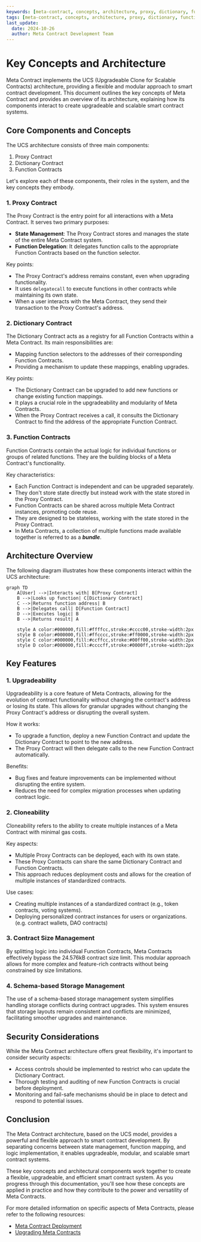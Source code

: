 ```yaml
---
keywords: [meta-contract, concepts, architecture, proxy, dictionary, function-contracts, upgradeability, cloneability, ucs]
tags: [meta-contract, concepts, architecture, proxy, dictionary, function-contracts, upgradeability, cloneability, ucs]
last_update:
  date: 2024-10-26
  author: Meta Contract Development Team
---
```


# Key Concepts and Architecture

Meta Contract implements the UCS (Upgradeable Clone for Scalable Contracts) architecture, providing a flexible and modular approach to smart contract development. This document outlines the key concepts of Meta Contract and provides an overview of its architecture, explaining how its components interact to create upgradeable and scalable smart contract systems.

## Core Components and Concepts

The UCS architecture consists of three main components:

1. Proxy Contract
2. Dictionary Contract
3. Function Contracts

Let's explore each of these components, their roles in the system, and the key concepts they embody.

### 1. Proxy Contract

The Proxy Contract is the entry point for all interactions with a Meta Contract. It serves two primary purposes:

- **State Management**: The Proxy Contract stores and manages the state of the entire Meta Contract system.
- **Function Delegation**: It delegates function calls to the appropriate Function Contracts based on the function selector.

Key points:
- The Proxy Contract's address remains constant, even when upgrading functionality.
- It uses `delegatecall` to execute functions in other contracts while maintaining its own state.
- When a user interacts with the Meta Contract, they send their transaction to the Proxy Contract's address.

### 2. Dictionary Contract

The Dictionary Contract acts as a registry for all Function Contracts within a Meta Contract. Its main responsibilities are:

- Mapping function selectors to the addresses of their corresponding Function Contracts.
- Providing a mechanism to update these mappings, enabling upgrades.

Key points:
- The Dictionary Contract can be upgraded to add new functions or change existing function mappings.
- It plays a crucial role in the upgradeability and modularity of Meta Contracts.
- When the Proxy Contract receives a call, it consults the Dictionary Contract to find the address of the appropriate Function Contract.

### 3. Function Contracts

Function Contracts contain the actual logic for individual functions or groups of related functions. They are the building blocks of a Meta Contract's functionality.

Key characteristics:
- Each Function Contract is independent and can be upgraded separately.
- They don't store state directly but instead work with the state stored in the Proxy Contract.
- Function Contracts can be shared across multiple Meta Contract instances, promoting code reuse.
- They are designed to be stateless, working with the state stored in the Proxy Contract.
- In Meta Contracts, a collection of multiple functions made available together is referred to as a ***bundle***.

## Architecture Overview

The following diagram illustrates how these components interact within the UCS architecture:

```mermaid
graph TD
    A[User] -->|Interacts with| B[Proxy Contract]
    B -->|Looks up function| C[Dictionary Contract]
    C -->|Returns function address| B
    B -->|Delegates call| D[Function Contract]
    D -->|Executes logic| B
    B -->|Returns result| A

    style A color:#000000,fill:#ffffcc,stroke:#cccc00,stroke-width:2px
    style B color:#000000,fill:#ffcccc,stroke:#ff0000,stroke-width:2px
    style C color:#000000,fill:#ccffcc,stroke:#00ff00,stroke-width:2px
    style D color:#000000,fill:#ccccff,stroke:#0000ff,stroke-width:2px
```

## Key Features

### 1. Upgradeability

Upgradeability is a core feature of Meta Contracts, allowing for the evolution of contract functionality without changing the contract's address or losing its state. This allows for granular upgrades without changing the Proxy Contract's address or disrupting the overall system.

How it works:
- To upgrade a function, deploy a new Function Contract and update the Dictionary Contract to point to the new address.
- The Proxy Contract will then delegate calls to the new Function Contract automatically.

Benefits:
- Bug fixes and feature improvements can be implemented without disrupting the entire system.
- Reduces the need for complex migration processes when updating contract logic.

### 2. Cloneability

Cloneability refers to the ability to create multiple instances of a Meta Contract with minimal gas costs.

Key aspects:
- Multiple Proxy Contracts can be deployed, each with its own state.
- These Proxy Contracts can share the same Dictionary Contract and Function Contracts.
- This approach reduces deployment costs and allows for the creation of multiple instances of standardized contracts.

Use cases:
- Creating multiple instances of a standardized contract (e.g., token contracts, voting systems).
- Deploying personalized contract instances for users or organizations. (e.g. contract wallets, DAO contracts)

### 3. Contract Size Management

By splitting logic into individual Function Contracts, Meta Contracts effectively bypass the 24.576kB contract size limit. This modular approach allows for more complex and feature-rich contracts without being constrained by size limitations.

### 4. Schema-based Storage Management

The use of a schema-based storage management system simplifies handling storage conflicts during contract upgrades. This system ensures that storage layouts remain consistent and conflicts are minimized, facilitating smoother upgrades and maintenance.

## Security Considerations

While the Meta Contract architecture offers great flexibility, it's important to consider security aspects:

- Access controls should be implemented to restrict who can update the Dictionary Contract.
- Thorough testing and auditing of new Function Contracts is crucial before deployment.
- Monitoring and fail-safe mechanisms should be in place to detect and respond to potential issues.

## Conclusion

The Meta Contract architecture, based on the UCS model, provides a powerful and flexible approach to smart contract development. By separating concerns between state management, function mapping, and logic implementation, it enables upgradeable, modular, and scalable smart contract systems.

These key concepts and architectural components work together to create a flexible, upgradeable, and efficient smart contract system. As you progress through this documentation, you'll see how these concepts are applied in practice and how they contribute to the power and versatility of Meta Contracts.

For more detailed information on specific aspects of Meta Contracts, please refer to the following resources:

- [Meta Contract Deployment](../02-guides/03-operations/01-deployment.md)
- [Upgrading Meta Contracts](../02-guides/03-operations/03-upgrades.md)
